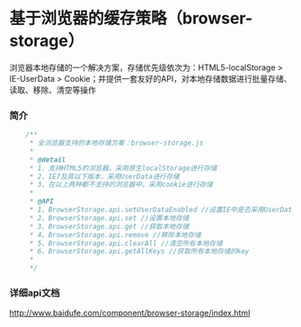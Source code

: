 基于浏览器的缓存策略（browser-storage）
==========================
浏览器本地存储的一个解决方案，存储优先级依次为：HTML5-localStorage > IE-UserData > Cookie；并提供一套友好的API，对本地存储数据进行批量存储、读取、移除、清空等操作

### 简介
```javascript
	/**
	 * 全浏览器支持的本地存储方案：browser-storage.js
	 *
	 * @detail
	 * 1、支持HTML5的浏览器，采用原生localStorage进行存储
	 * 2、IE7及其以下版本，采用UserData进行存储
	 * 3、在以上两种都不支持的浏览器中，采用cookie进行存储
	 *
	 * @API
	 * 1、BrowserStorage.api.setUserDataEnabled //设置IE中是否采用UserData存储
	 * 2、BrowserStorage.api.set //设置本地存储
	 * 3、BrowserStorage.api.get //获取本地存储
	 * 4、BrowserStorage.api.remove //移除本地存储
	 * 5、BrowserStorage.api.clearAll //清空所有本地存储
	 * 6、BrowserStorage.api.getAllKeys //获取所有本地存储的key
	 *
	 */
 ```

### 详细api文档
http://www.baidufe.com/component/browser-storage/index.html